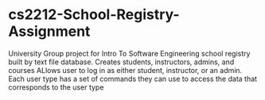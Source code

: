 # cs2212-School-Registry-Assignment

University Group project for Intro To Software Engineering
school registry built by text file database.
Creates students, instructors, admins, and courses
ALlows user to log in as either student, instructor, or an admin.
Each user type has a set of commands they can use to access the data that corresponds to the user type
